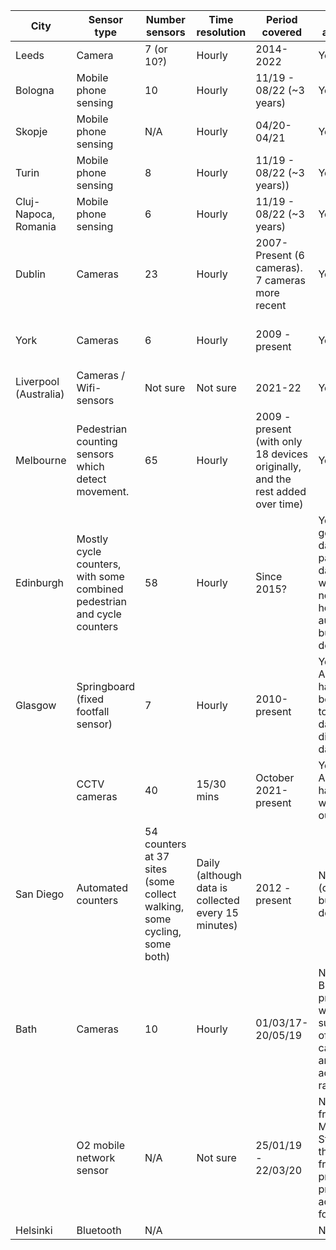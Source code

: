 | City | Sensor type | Number sensors | Time resolution | Period covered | Data available? |  |  |  |
|---|---|---|---|---|---|---|---|---|
| Leeds | Camera | 7 (or 10?) | Hourly | 2014-2022 | Yes | Yes | Can download weekly csvs from: https://tinyurl.com/4y3dxxzb |  |
| Bologna | Mobile phone sensing| 10 | Hourly | 11/19 - 08/22 (~3 years) | Yes | Yes  | Can download one csv for each   month containing hourly data from all sensors from: https://tinyurl.com/2p8ty9f2 | 
| Skopje |Mobile phone sensing | N/A | Hourly | 04/20-04/21 | Yes | Yes  | Can download one csv for each   month containing hourly data from all sensors from: https://tinyurl.com/269y7nst | 
| Turin | Mobile phone sensing | 8 | Hourly | 11/19 - 08/22 (~3 years)) | Yes | Yes | Can download one csv for each   month containing hourly data from all sensors from: https://tinyurl.com/yc7sdme5 | 
| Cluj-Napoca,   Romania | Mobile phone sensing | 6 | Hourly | 11/19 - 08/22 (~3 years) | Yes | Yes | Can download one   csv for each month containing hourly data from all sensors from: https://tinyurl.com/2z7a3m3k | 
| Dublin | Cameras | 23 | Hourly  | 2007-Present (6 cameras). 7 cameras more recent| Yes | Yes | Can download   hourly data for several years. https://tinyurl.com/2n5he5rv. Also data for nearby: https://tinyurl.com/2hsr6krx | 
| York | Cameras  | 6 | Hourly  | 2009 - present | Yes  | Yes | Can download one csv containing hourly data from all sensors from: https://tinyurl.com/ymj68ke6 | Analysis of York   dataset:   https://github.com/AttitudeAdjuster/Analysis-and-Modelling-of-Urban-Footfall-Data-in-York-City-Centre/blob/master/README.md |
| Liverpool   (Australia) | Cameras / Wifi-sensors| Not sure | Not sure | 2021-22 | Yes | Yes | From   here: https://tinyurl.com/3kekyzs7 (but can't work out the format of it - i.e.   how to separate cars/bikes/people) | Data being collected as part of   Smart Cities research project at University of Wollongong |
| Melbourne | Pedestrian counting sensors   which detect movement. | 65 | Hourly | 2009 - present (with only 18   devices originally, and the rest added over time) | Yes | Yes | Can download one csv containing   hourly data from all sensors from:   https://data.melbourne.vic.gov.au/Transport/Pedestrian-Counting-System-Monthly-counts-per-hour/b2ak-trbp |  |
| Edinburgh | Mostly cycle   counters, with some combined pedestrian and cycle counters | 58 | Hourly | Since 2015?  | Yes - can get   hourly data for particular days on website, not sure how you'd automate bulk   download | No | https://edintraveldata.drakewell.com/publicmultinodemap.asp | Haven't seen any |
| Glasgow | Springboard (fixed footfall sensor) | 7 | Hourly | 2010-present | Yes (from API,   but haven't been able to) Also a dashboard displaying data | No | https://developer.glasgow.gov.uk/api-details#api=mobility&operation=footfall |  |
|  | CCTV   cameras | 40 | 15/30 mins | October 2021-present | Yes (from API, but haven't   worked it out) | No | https://developer.glasgow.gov.uk/api-details#api=cctv&operation=get-get-detection-summaries |  |
| San Diego | Automated   counters | 54 counters at 37   sites (some collect walking, some cycling, some both) | Daily (although   data is collected every 15 minutes) | 2012 - present | No (dashboard,   but can't download) | No | https://data.eco-counter.com/public2/?id=100013755 |  |
| Bath | Cameras | 10 | Hourly | 01/03/17-20/05/19 | No (Bath BID   produce weekly summaries of data, but can't see any way to access the raw   data) | No | No | 
|  | O2   mobile network sensor | N/A | Not sure | 25/01/19 - 22/03/20 | No (data from Movement   Strategies - this was from MSc project and presumably acquired for this) | No | N/A | 
| Helsinki | Bluetooth | N/A |   |   | No | No |   | 
